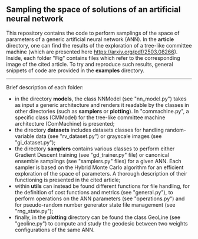 ## Sampling the space of solutions of an artificial neural network

This repository contains the code to perform samplings of the space of parameters of a generic artificial neural network (ANN). In the $\textbf{article}$ directory, one can find the results of the exploration of a tree-like committee machine (which are presented here https://arxiv.org/pdf/2503.08266). Inside, each folder "Fig" contains files which refer to the corresponding image of the cited article. To try and reproduce such results, general snippets of code are provided in the $\textbf{examples}$ directory.

---

Brief description of each folder:
- in the directory $\textbf{models}$, the class NNModel (see "nn_model.py") takes as input a generic architecture and renders it readable by the classes in other directories (such as $\textbf{samplers}$ or $\textbf{plotting}$). In "commachine.py", a specific class (CMModel) for the tree-like committee machine architecture (ComMachine) is presented;
- the directory $\textbf{datasets}$ includes datasets classes for handling random-variable data (see "rv_dataset.py") or grayscale images (see "gi_dataset.py");
- the directory $\textbf{samplers}$ contains various classes to perform either Gradient Descent training (see "gd_trainer.py" file) or canonical ensemble samplings (see "samplers.py" files) for a given ANN. Each sampler is based on the Hybrid Monte Carlo algorithm for an efficient exploration of the space of parameters. A thorough description of their functioning is presented in the cited article;
- within $\textbf{utils}$ can instead be found different functions for file handling, for the definition of cost functions and metrics (see "general.py"), to perform operations on the ANN parameters (see "operations.py") and for pseudo-random number generator state file management (see "rng_state.py");
- finally, in the $\textbf{plotting}$ directory can be found the class GeoLine (see "geoline.py") to compute and study the geodesic between two weights configurations of the same ANN.
